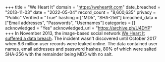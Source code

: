 +++
title = "We Heart It"
domain = "https://weheartit.com"
date_breached = "2013-11-03"
date = "2022-05-04"
record_count = "8,600,635"
privacy = "Public"
Verified = "True"
hashing = ["MD5", "SHA-256"]
breached_data = ["Email addresses", "Passwords", "Usernames"]
categories = []
acknowledged = "Yes"
acknowledged_url = "https://archive.ph/U4DYP"
+++
In November 2013, the image-based social network <a href="https://archive.ph/U4DYP" target="_blank" rel="noopener">We Heart It suffered a data breach</a>. The incident wasn't discovered until October 2017 when 8.6 million user records were leaked online. The data contained user names, email addresses and password hashes, 80% of which were salted SHA-256 with the remainder being MD5 with no salt.
